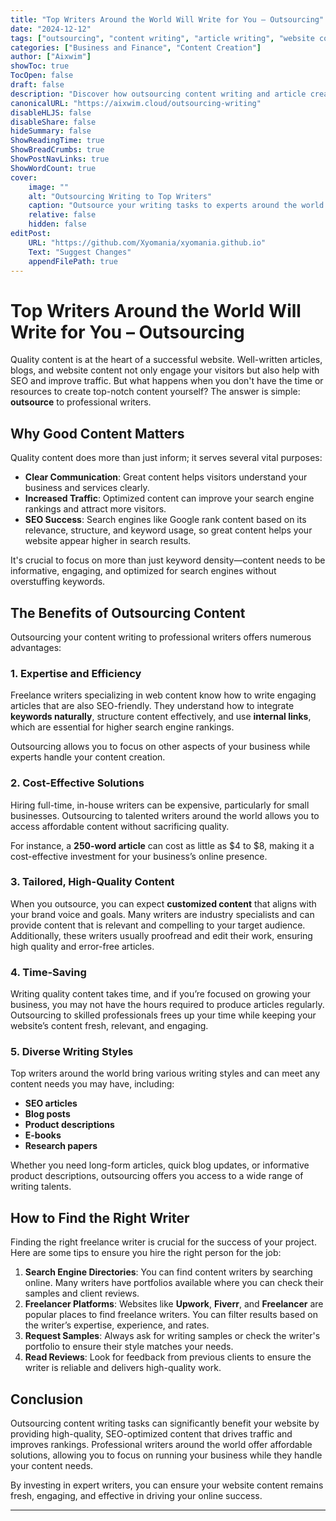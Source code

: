 ```yaml
---
title: "Top Writers Around the World Will Write for You – Outsourcing"
date: "2024-12-12"
tags: ["outsourcing", "content writing", "article writing", "website content", "freelance writers"]
categories: ["Business and Finance", "Content Creation"]
author: ["Aixwim"]
showToc: true
TocOpen: false
draft: false
description: "Discover how outsourcing content writing and article creation to top writers around the world can boost your website traffic and improve SEO rankings."
canonicalURL: "https://aixwim.cloud/outsourcing-writing"
disableHLJS: false
disableShare: false
hideSummary: false
ShowReadingTime: true
ShowBreadCrumbs: true
ShowPostNavLinks: true
ShowWordCount: true
cover:
    image: ""
    alt: "Outsourcing Writing to Top Writers"
    caption: "Outsource your writing tasks to experts around the world."
    relative: false
    hidden: false
editPost:
    URL: "https://github.com/Xyomania/xyomania.github.io"
    Text: "Suggest Changes"
    appendFilePath: true
---
```


# Top Writers Around the World Will Write for You – Outsourcing

Quality content is at the heart of a successful website. Well-written articles, blogs, and website content not only engage your visitors but also help with SEO and improve traffic. But what happens when you don't have the time or resources to create top-notch content yourself? The answer is simple: **outsource** to professional writers.

## Why Good Content Matters

Quality content does more than just inform; it serves several vital purposes:

- **Clear Communication**: Great content helps visitors understand your business and services clearly.
- **Increased Traffic**: Optimized content can improve your search engine rankings and attract more visitors.
- **SEO Success**: Search engines like Google rank content based on its relevance, structure, and keyword usage, so great content helps your website appear higher in search results.

It's crucial to focus on more than just keyword density—content needs to be informative, engaging, and optimized for search engines without overstuffing keywords.

## The Benefits of Outsourcing Content

Outsourcing your content writing to professional writers offers numerous advantages:

### 1. **Expertise and Efficiency**

Freelance writers specializing in web content know how to write engaging articles that are also SEO-friendly. They understand how to integrate **keywords naturally**, structure content effectively, and use **internal links**, which are essential for higher search engine rankings.

Outsourcing allows you to focus on other aspects of your business while experts handle your content creation.

### 2. **Cost-Effective Solutions**

Hiring full-time, in-house writers can be expensive, particularly for small businesses. Outsourcing to talented writers around the world allows you to access affordable content without sacrificing quality. 

For instance, a **250-word article** can cost as little as $4 to $8, making it a cost-effective investment for your business’s online presence.

### 3. **Tailored, High-Quality Content**

When you outsource, you can expect **customized content** that aligns with your brand voice and goals. Many writers are industry specialists and can provide content that is relevant and compelling to your target audience. Additionally, these writers usually proofread and edit their work, ensuring high quality and error-free articles.

### 4. **Time-Saving**

Writing quality content takes time, and if you’re focused on growing your business, you may not have the hours required to produce articles regularly. Outsourcing to skilled professionals frees up your time while keeping your website’s content fresh, relevant, and engaging.

### 5. **Diverse Writing Styles**

Top writers around the world bring various writing styles and can meet any content needs you may have, including:

- **SEO articles**
- **Blog posts**
- **Product descriptions**
- **E-books**
- **Research papers**

Whether you need long-form articles, quick blog updates, or informative product descriptions, outsourcing offers you access to a wide range of writing talents.

## How to Find the Right Writer

Finding the right freelance writer is crucial for the success of your project. Here are some tips to ensure you hire the right person for the job:

1. **Search Engine Directories**: You can find content writers by searching online. Many writers have portfolios available where you can check their samples and client reviews.
2. **Freelancer Platforms**: Websites like **Upwork**, **Fiverr**, and **Freelancer** are popular places to find freelance writers. You can filter results based on the writer’s expertise, experience, and rates.
3. **Request Samples**: Always ask for writing samples or check the writer's portfolio to ensure their style matches your needs.
4. **Read Reviews**: Look for feedback from previous clients to ensure the writer is reliable and delivers high-quality work.

## Conclusion

Outsourcing content writing tasks can significantly benefit your website by providing high-quality, SEO-optimized content that drives traffic and improves rankings. Professional writers around the world offer affordable solutions, allowing you to focus on running your business while they handle your content needs.

By investing in expert writers, you can ensure your website content remains fresh, engaging, and effective in driving your online success.

---
